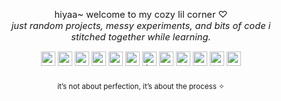 <p align="center">
  <span style="display: inline-block; max-width: 420px; font-size:1.05em;">
    hiyaa~ welcome to my cozy lil corner ♡<br>
    <i>just random projects, messy experiments,  
    and bits of code i stitched together while learning.</i>
  </span>
</p>

<div align="center">
  <img src="https://img.shields.io/badge/go-%2300ADD8.svg?style=for-the-badge&logo=go&logoColor=white" height="23" alt="go logo" />
  <img src="https://img.shields.io/badge/rust-%23000000.svg?style=for-the-badge&logo=rust&logoColor=white" height="23" alt="rust logo" />
  <img src="https://img.shields.io/badge/python-3670A0?style=for-the-badge&logo=python&logoColor=ffdd54" height="23" alt="python logo" />
  <img src="https://img.shields.io/badge/typescript-%23007ACC.svg?style=for-the-badge&logo=typescript&logoColor=white" height="23" alt="typescript logo" />
  <img src="https://img.shields.io/badge/c++-%2300599C.svg?style=for-the-badge&logo=c%2B%2B&logoColor=white" height="23" alt="c++ logo" />
  <img src="https://img.shields.io/badge/MongoDB-%234ea94b.svg?style=for-the-badge&logo=mongodb&logoColor=white" height="23" alt="mongodb logo" />
  <img src="https://img.shields.io/badge/lua-%232C2D72.svg?style=for-the-badge&logo=lua&logoColor=white" height="23" alt="lua logo" />
  <img src="https://img.shields.io/badge/.NET-5C2D91?style=for-the-badge&logo=.net&logoColor=white" height="23" alt=".net logo" />
  <img src="https://img.shields.io/badge/Google_Cloud-%234285F4.svg?style=for-the-badge&logo=google-cloud&logoColor=white" height="23" alt="google cloud logo" />
  <img src="https://img.shields.io/badge/Amazon_AWS-%23232F3E.svg?style=for-the-badge&logo=amazon-aws&logoColor=white" height="23" alt="aws logo" />
  <img src="https://img.shields.io/badge/Vercel-%23000000.svg?style=for-the-badge&logo=vercel&logoColor=white" height="23" alt="vercel logo" />
  <img src="https://img.shields.io/badge/PyTorch-%23EE4C2C.svg?style=for-the-badge&logo=PyTorch&logoColor=white" height="23" alt="pytorch logo" />
</div>

###

<p align="center">
  <sub>
    it’s not about perfection, it’s about the process ✧  
  </sub>
</p>
